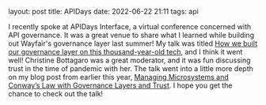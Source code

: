 layout: post 
title: APIDays
date: 2022-06-22 21:11 
tags: api

I recently spoke at APIDays Interface, a virtual conference concerned with API governance. It was a great venue to share what I learned while building out Wayfair's governance layer last summer! My talk was titled [How we built our governance layer on this thousand-year-old tech](https://youtu.be/7jRMk4pFU6k), and I think it went well! Christine Bottagaro was a great moderator, and it was fun discussing trust in the time of pandemic with her. The talk went into a little more depth on my blog post from earlier this year, [Managing Microsystems and Conway’s Law with Governance Layers and Trust](https://www.aboutwayfair.com/careers/tech-blog/managing-microsystems-and-conways-law-with-governance-layers-and-trust). I hope you get the chance to check out the talk!